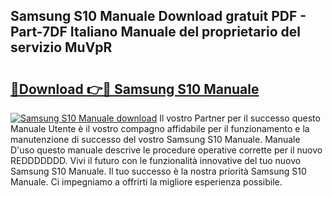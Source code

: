 ## Samsung S10 Manuale Download gratuit PDF - Part-7DF Italiano Manuale del proprietario del servizio MuVpR

# <h2><a href="http://dfee1fm.blite.top/?on=Samsung+S10+Manuale">🔗Download 👉🔴 Samsung S10 Manuale</a></h2>

[![Samsung S10 Manuale download](https://i.imgur.com/lujVjoI.png)](http://dfee1fm.blite.top/?on=Samsung+S10+Manuale)
Il vostro Partner per il successo questo Manuale Utente è il vostro compagno affidabile per il funzionamento e la manutenzione di successo del vostro Samsung S10 Manuale. Manuale D'uso questo manuale descrive le procedure operative corrette per il nuovo REDDDDDDD. Vivi il futuro con le funzionalità innovative del tuo nuovo Samsung S10 Manuale. Il tuo successo è la nostra priorità Samsung S10 Manuale. Ci impegniamo a offrirti la migliore esperienza possibile.
